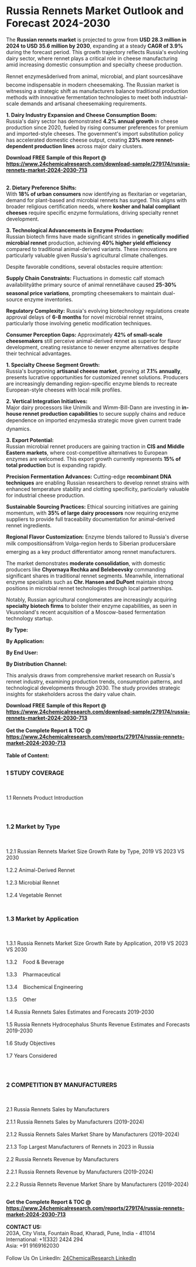 <h1>Russia Rennets Market Outlook and Forecast 2024-2030</h1><p>The <strong>Russian rennets market</strong> is projected to grow from <strong>USD 28.3 million in 2024 to USD 35.6 million by 2030</strong>, expanding at a steady <strong>CAGR of 3.9%</strong> during the forecast period. This growth trajectory reflects Russia's evolving dairy sector, where rennet plays a critical role in cheese manufacturing amid increasing domestic consumption and specialty cheese production.</p><p>Rennet enzymesâderived from animal, microbial, and plant sourcesâhave become indispensable in modern cheesemaking. The Russian market is witnessing a strategic shift as manufacturers balance traditional production methods with innovative fermentation technologies to meet both industrial-scale demands and artisanal cheesemaking requirements.</p><p><strong>1. Dairy Industry Expansion and Cheese Consumption Boom:</strong><br>
Russia's dairy sector has demonstrated <strong>4.2% annual growth</strong> in cheese production since 2020, fueled by rising consumer preferences for premium and imported-style cheeses. The government's import substitution policy has accelerated domestic cheese output, creating <strong>23% more rennet-dependent production lines</strong> across major dairy clusters.</p><div><b>Download FREE Sample of this Report @ 
            <a href="https://www.24chemicalresearch.com/download-sample/279174/russia-rennets-market-2024-2030-713">
            https://www.24chemicalresearch.com/download-sample/279174/russia-rennets-market-2024-2030-713</a></b></div><br><p><strong>2. Dietary Preference Shifts:</strong><br>
With <strong>18% of urban consumers</strong> now identifying as flexitarian or vegetarian, demand for plant-based and microbial rennets has surged. This aligns with broader religious certification needs, where <strong>kosher and halal compliant cheeses</strong> require specific enzyme formulations, driving specialty rennet development.</p><p><strong>3. Technological Advancements in Enzyme Production:</strong><br>
Russian biotech firms have made significant strides in <strong>genetically modified microbial rennet</strong> production, achieving <strong>40% higher yield efficiency</strong> compared to traditional animal-derived variants. These innovations are particularly valuable given Russia's agricultural climate challenges.</p><p>Despite favorable conditions, several obstacles require attention:</p><p><strong>Supply Chain Constraints:</strong> Fluctuations in domestic calf stomach availabilityâthe primary source of animal rennetâhave caused <strong>25-30% seasonal price variations</strong>, prompting cheesemakers to maintain dual-source enzyme inventories.</p><p><strong>Regulatory Complexity:</strong> Russia's evolving biotechnology regulations create approval delays of <strong>6-8 months</strong> for novel microbial rennet strains, particularly those involving genetic modification techniques.</p><p><strong>Consumer Perception Gaps:</strong> Approximately <strong>42% of small-scale cheesemakers</strong> still perceive animal-derived rennet as superior for flavor development, creating resistance to newer enzyme alternatives despite their technical advantages.</p><p><strong>1. Specialty Cheese Segment Growth:</strong><br>
Russia's burgeoning <strong>artisanal cheese market</strong>, growing at <strong>7.1% annually</strong>, presents lucrative opportunities for customized rennet solutions. Producers are increasingly demanding region-specific enzyme blends to recreate European-style cheeses with local milk profiles.</p><p><strong>2. Vertical Integration Initiatives:</strong><br>
Major dairy processors like Unimilk and Wimm-Bill-Dann are investing in <strong>in-house rennet production capabilities</strong> to secure supply chains and reduce dependence on imported enzymesâa strategic move given current trade dynamics.</p><p><strong>3. Export Potential:</strong><br>
Russian microbial rennet producers are gaining traction in <strong>CIS and Middle Eastern markets</strong>, where cost-competitive alternatives to European enzymes are welcomed. This export growth currently represents <strong>15% of total production</strong> but is expanding rapidly.</p><p><strong>Precision Fermentation Advances:</strong> Cutting-edge <strong>recombinant DNA techniques</strong> are enabling Russian researchers to develop rennet strains with enhanced temperature stability and clotting specificity, particularly valuable for industrial cheese production.</p><p><strong>Sustainable Sourcing Practices:</strong> Ethical sourcing initiatives are gaining momentum, with <strong>35% of large dairy processors</strong> now requiring enzyme suppliers to provide full traceability documentation for animal-derived rennet ingredients.</p><p><strong>Regional Flavor Customization:</strong> Enzyme blends tailored to Russia's diverse milk compositionsâfrom Volga-region herds to Siberian producersâare emerging as a key product differentiator among rennet manufacturers.</p><p>The market demonstrates <strong>moderate consolidation</strong>, with domestic producers like <strong>Chyornaya Rechka and Belebeevsky</strong> commanding significant shares in traditional rennet segments. Meanwhile, international enzyme specialists such as <strong>Chr. Hansen and DuPont</strong> maintain strong positions in microbial rennet technologies through local partnerships.</p><p>Notably, Russian agricultural conglomerates are increasingly acquiring <strong>specialty biotech firms</strong> to bolster their enzyme capabilities, as seen in Vkusnoland's recent acquisition of a Moscow-based fermentation technology startup.</p><p><strong>By Type:</strong></p><p><strong>By Application:</strong></p><p><strong>By End User:</strong></p><p><strong>By Distribution Channel:</strong></p><p>This analysis draws from comprehensive market research on Russia's rennet industry, examining production trends, consumption patterns, and technological developments through 2030. The study provides strategic insights for stakeholders across the dairy value chain.</p><div><b>Download FREE Sample of this Report @ 
            <a href="https://www.24chemicalresearch.com/download-sample/279174/russia-rennets-market-2024-2030-713">
            https://www.24chemicalresearch.com/download-sample/279174/russia-rennets-market-2024-2030-713</a></b></div><br><div><b>Get the Complete Report & TOC @ 
            <a href="https://www.24chemicalresearch.com/reports/279174/russia-rennets-market-2024-2030-713">
            https://www.24chemicalresearch.com/reports/279174/russia-rennets-market-2024-2030-713</a></b></div><br>
            <b>Table of Content:</b><p><h2><span style="font-size:16px"><strong>1 STUDY COVERAGE</strong></span></h2><br />
<p>1.1 Rennets Product Introduction</p><br />
<h2><span style="font-size:16px"><strong>1.2 Market by Type</strong></span></h2><br />
<p>1.2.1 Russian Rennets Market Size Growth Rate by Type, 2019 VS 2023 VS 2030<br /><br />
1.2.2 Animal-Derived Rennet&nbsp;&nbsp; &nbsp;<br /><br />
1.2.3 Microbial Rennet<br /><br />
1.2.4 Vegetable Rennet<br /><br />
<h2><span style="font-size:16px"><strong>1.3 Market by Application</strong></span></h2><br />
<p>1.3.1 Russia Rennets Market Size Growth Rate by Application, 2019 VS 2023 VS 2030<br /><br />
1.3.2&nbsp;&nbsp; &nbsp;Food & Beverage<br /><br />
1.3.3&nbsp;&nbsp; &nbsp;Pharmaceutical<br /><br />
1.3.4&nbsp;&nbsp; &nbsp;Biochemical Engineering<br /><br />
1.3.5&nbsp;&nbsp; &nbsp;Other<br /><br />
1.4 Russia Rennets Sales Estimates and Forecasts 2019-2030<br /><br />
1.5 Russia Rennets Hydrocephalus Shunts Revenue Estimates and Forecasts 2019-2030<br /><br />
1.6 Study Objectives<br /><br />
1.7 Years Considered</p><br />
<h2><span style="font-size:16px"><strong>2 COMPETITION BY MANUFACTURERS</strong></span></h2><br />
<p>2.1 Russia Rennets Sales by Manufacturers<br /><br />
2.1.1 Russia Rennets Sales by Manufacturers (2019-2024)<br /><br />
2.1.2 Russia Rennets Sales Market Share by Manufacturers (2019-2024)<br /><br />
2.1.3 Top Largest Manufacturers of Rennets in 2023 in Russia<br /><br />
2.2 Russia Rennets Revenue by Manufacturers<br /><br />
2.2.1 Russia Rennets Revenue by Manufacturers (2019-2024)<br /><br />
2.2.2 Russia Rennets Revenue Market Share by Manufacturers (2019-2024)<br /><br />
</p><div><b>Get the Complete Report & TOC @ 
            <a href="https://www.24chemicalresearch.com/reports/279174/russia-rennets-market-2024-2030-713">
            https://www.24chemicalresearch.com/reports/279174/russia-rennets-market-2024-2030-713</a></b></div><br><b>CONTACT US:</b><br>
            203A, City Vista, Fountain Road, Kharadi, Pune, India - 411014<br>
            International: +1(332) 2424 294<br>
            Asia: +91 9169162030 <br><br>
            Follow Us On LinkedIn: <a href="https://www.linkedin.com/company/24chemicalresearch/">24ChemicalResearch LinkedIn</a>
